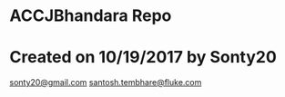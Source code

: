 # ACCJBhandara Repo

# Created on 10/19/2017 by Sonty20
sonty20@gmail.com
santosh.tembhare@fluke.com
